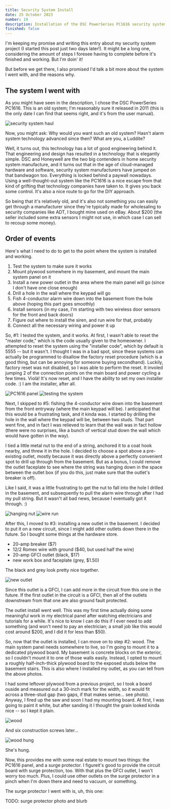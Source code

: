 ```yaml
---
title: Security System Install
date: 25 October 2023
number: 19
description: Installation of the DSC PowerSeries PC1616 security system.
finished: false
---
```


I'm keeping my promise and writing this entry about my security system project (I started this post just two days later!). It might be a long one, considering the amount of steps I foresee having to complete before it's finished and working. But I'm doin' it!

But before we get there, I also promised I'd talk a bit more about the system I went with, and the reasons why.

## The system I went with

As you might have seen in the description, I chose the DSC PowerSeries PC1616. This is an old system; I'm reasonably sure it released in 2011 (this is the only date I can find that seems right, and it's from the user manual).

![security system haul](../assets/images/security-system/haul.jpg "security system haul")

Now, you might ask: Why would you want such an old system? Hasn't alarm system technology advanced since then? What are you, a Luddite?

Well, it turns out, this technology has a lot of good engineering behind it. That engineering and design has resulted in a technology that is elegantly simple. DSC and Honeywell are the two big contenders in home security system manufacture, and it turns out that in the age of cloud-managed hardware and software, security system manufacturers have jumped on that bandwagon too. Everything is locked behind a paywall nowadays. Using a well-thought-out system like the PC1616 is a nice escape from that kind of grifting that technology companies have taken to. It gives you back some control. It's also a nice route to go for the DIY approach.

So being that it's relatively old, and it's also not something you can easily get through a manufacturer since they're typically made for wholesaling to security companies like ADT, I bought mine used on eBay. About $200 (the seller included some extra sensors I might not use, in which case I can sell to recoup some money).

## Order of events

Here's what I need to do to get to the point where the system is installed and working.

1. Test the system to make sure it works
2. Mount plywood somewhere in my basement, and mount the main system panel on it
3. Install a new power outlet in the area where the main panel will go (since I don't have one close enough)
4. Drill a hole in the wall where the keypad will go
5. Fish 4-conductor alarm wire down into the basement from the hole above (hoping this part goes smoothly)
6. Install sensors (in my case, I'm starting with two wireless door sensors for the front and back doors)
7. Figure out where to install the siren, and run wire for that, probably
8. Connect all the necessary wiring and power it up

So, #1: I tested the system, and it works. At first, I wasn't able to reset the "master code," which is the code usually given to the homeowner. I attempted to reset the system using the "installer code", which by default is 5555 -- but it wasn't. I thought I was in a bad spot, since these systems can actually be programmed to disallow the factory reset procedure (which is a good thing, but can be annoying for someone buying secondhand). Luckily, factory reset was not disabled, so I was able to perform the reset. It involed jumping 2 of the connection points on the main board and power cycling a few times. Violà! It's now reset, and I have the ability to set my own installer code. :) I am the installer, after all.

![PC1616 panel](../assets/images/security-system/panel.jpg "PC1616 panel")
![testing the system](../assets/images/security-system/testing.jpg "testing the system")

Next, I skipped to #5: fishing the 4-conductor wire down into the basement from the front entryway (where the main keypad will be). I anticipated that this would be a frustrating task, and it kinda was. I started by drilling the hole in the wall where the keypad will be, between two studs. That part went fine, and in fact I was relieved to learn that the wall was in fact hollow (there were no surprises, like a bunch of vertical stud down the wall which would have gotten in the way).

I tied a little metal nut to the end of a string, anchored it to a coat hook nearby, and threw it in the hole. I decided to choose a spot above a pre-existing outlet, mostly because it was directly above a perfectly convenient spot to drill up through from the basement. But as a bonus, I could remove the outlet faceplate to see where the string was hanging down in the space between the outlet box (if you do this, just make sure that the outlet's breaker is off).

Like I said, it was a little frustrating to get the nut to fall into the hole I drilled in the basement, and subsequently to pull the alarm wire through after I had my pull string. But it wasn't all bad news, because I eventually got it through. :)

![hanging nut](../assets/images/security-system/nut.jpg "hanging nut")
![wire run](../assets/images/security-system/wire-run.jpg "wire run")

After this, I moved to #3: installing a new outlet in the basement. I decided to put it on a new circuit, since I might add other outlets down there in the future. So I bought some things at the hardware store.

- 20-amp breaker ($7)
- 12/2 Romex wire with ground ($40, but used half the wire)
- 20-amp GFCI outlet (black, $17)
- new work box and faceplate (grey, $1.50)

The black and grey look pretty nice together.

![new outlet](../assets/images/security-system/outlet.jpg "new outlet")

Since this outlet is a GFCI, I can add more in the circuit from this one in the future. If the first outlet in the circuit is a GFCI, then all of the outlets downstream from that one are also ground fault protected.

The outlet install went well. This was my first time actually doing some meaningful work in my electrical panel after watching electricians and tutorials for a while. It's nice to know I can do this if I ever need to add something (and won't need to pay an electrician; a small job like this would cost around $200, and I did it for less than $50).

So, now that the outlet is installed, I can move on to step #2: wood. The main system panel needs somewhere to live, so I'm going to mount it to a dedicated plywood board. My basement is concrete blocks on the exterior, so I couldn't mount it to one of those walls easily. Instead, I opted to mount a roughly half-inch-thick plywood board to the exposed studs below the basement stairs. This is also where I installed my outlet, as you can tell from the above photos.

I had some leftover plywood from a previous project, so I took a board ouside and measured out a 30-inch mark for the width, so it would fit across a three-stud gap (two gaps, if that makes sense... see photo). Anyway, I fired up the saw and soon I had my mounting board. At first, I was going to paint it white, but after sanding it I thought the grain looked kinda nice -- so I kept it plain.

![wood](../assets/images/security-system/wood.jpg "wood")

And six construction screws later...

![wood hung](../assets/images/security-system/wood-hung.jpg "wood hung")

She's hung.

Now, this provides me with some real estate to mount two things: the PC1616 panel, and a surge protector. I figureit's good to provide the circuit board with surge protection, too. With that plus the GFCI outlet, I won't worry too much. Plus, I could use other outlets on the surge protector in a pinch when I'm down there and need to vacuum, or something.

The surge protector I went with is, uh, this one:

TODO: surge protector photo and blurb











